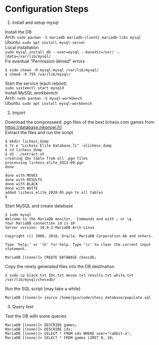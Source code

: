 # Configuration Steps

1. Install and setup mysql

Install the DB <br>
Arch: `sudo pacman -S mariadb mariadb-clients mariadb-libs mysql` <br>
Ubuntu: `sudo apt install mysql-server` <br>
Local installation <br>
`sudo mysql_install_db --user=mysql --basedir=/usr/ --ldata=/var/lib/mysql/` <br>
Fix eventual "Permission denied" errors
```
$ sudo chown -R mysql:mysql /var/lib/mysql/
$ chmod -R 755 /var/lib/mysql/
```
Start the service (each reboot) <br>
`sudo systemctl start mysqld` <br>
Install MySQL workbentch <br>
Arch: `sudo pacman -S mysql-workbench` <br>
Ubuntu: `sudo apt install mysql-workbench` <br>

2. Import

Download the compresseed .pgn files of the best lichess.com games from https://database.nikonoel.fr/ <br>
Extract the files and run the script
```
$ mkdir lichess_dump
$ 7z e "Lichess Elite Database.7z" -olichess_dump
$ cd lichess_dump
$ sh ../extract.sh
creating IDs table from all .pgn files
processing lichess_elite_2013-09.pgn
done
...
done with MOVES
done with RESULTS
done with BLACK
done with WHITE
added lichess_elite_2020-05.pgn to all tables
$
```

Start MySQL and create database
```
$ sudo mysql
Welcome to the MariaDB monitor.  Commands end with ; or \g.
Your MariaDB connection id is 10
Server version: 10.9.3-MariaDB Arch Linux

Copyright (c) 2000, 2018, Oracle, MariaDB Corporation Ab and others.

Type 'help;' or '\h' for help. Type '\c' to clear the current input statement.

MariaDB [(none)]> CREATE DATABASE chessdb;
```

Copy the newly generated files into the DB destination
```
$ sudo cp black.txt IDs.txt moves.txt results.txt white.txt /var/lib/mysql/chessdb/
```
Run the SQL script (may take a while)
```
MariaDB [(none)]> source /home/gio/code/chess_database/populate.sql
```

3. Query test

Test the DB with some queries
```
MariaDB [(none)]> DESCRIBE games;
MariaDB [(none)]> DESCRIBE ids;
MariaDB [(none)]> SELECT * FROM ids WHERE user="rabbit-a";
MariaDB [(none)]> SELECT * FROM games LIMIT 0, 10;
```

